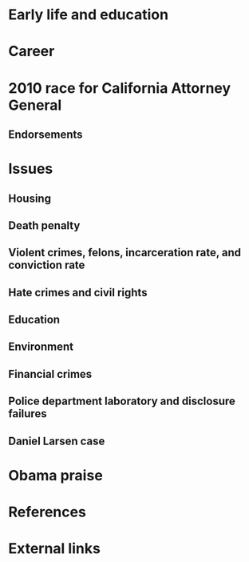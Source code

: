 # 
# Early life and education
# Career
# 2010 race for California Attorney General
## Endorsements
# Issues
## Housing
## Death penalty
## Violent crimes, felons, incarceration rate, and conviction rate
## Hate crimes and civil rights
## Education
## Environment
## Financial crimes
## Police department laboratory and disclosure failures
## Daniel Larsen case
# Obama praise
# References
# External links